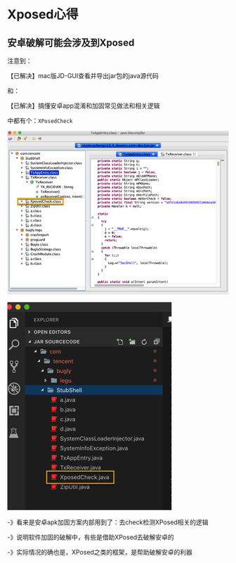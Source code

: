 # Xposed心得

## 安卓破解可能会涉及到Xposed

注意到：

【已解决】mac版JD-GUI查看并导出jar包的java源代码

和：

【已解决】搞懂安卓app混淆和加固常见做法和相关逻辑

中都有个：`XPosedCheck`

![txappentry_class_xposedcheck](../assets/img/txappentry_class_xposedcheck.png)

![stubshell_xposedcheck](../assets/img/stubshell_xposedcheck.png)

-》看来是安卓apk加固方案内部用到了：去check检测XPosed相关的逻辑

-》说明软件加固的破解中，有些是借助XPosed去破解安卓的

-》实际情况的确也是，XPosed之类的框架，是帮助破解安卓的利器
